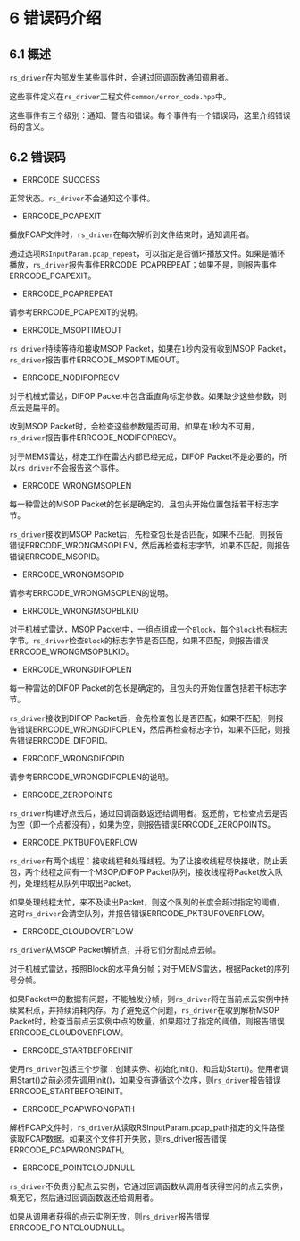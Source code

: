 # 6 **错误码介绍**



## 6.1 概述

`rs_driver`在内部发生某些事件时，会通过回调函数通知调用者。

这些事件定义在`rs_driver`工程文件`common/error_code.hpp`中。

这些事件有三个级别：通知、警告和错误。每个事件有一个错误码，这里介绍错误码的含义。



## 6.2 错误码

+ ERRCODE_SUCCESS

正常状态。`rs_driver`不会通知这个事件。

+ ERRCODE_PCAPEXIT 

播放PCAP文件时，`rs_driver`在每次解析到文件结束时，通知调用者。

通过选项`RSInputParam.pcap_repeat`，可以指定是否循环播放文件。如果是循环播放，`rs_driver`报告事件ERRCODE_PCAPREPEAT；如果不是，则报告事件ERRCODE_PCAPEXIT。

+ ERRCODE_PCAPREPEAT

请参考ERRCODE_PCAPEXIT的说明。

+ ERRCODE_MSOPTIMEOUT 

`rs_driver`持续等待和接收MSOP Packet，如果在`1`秒内没有收到MSOP Packet，`rs_driver`报告事件ERRCODE_MSOPTIMEOUT。

+ ERRCODE_NODIFOPRECV

对于机械式雷达，DIFOP Packet中包含垂直角标定参数。如果缺少这些参数，则点云是扁平的。

收到MSOP Packet时，会检查这些参数是否可用。如果在`1`秒内不可用，`rs_driver`报告事件ERRCODE_NODIFOPRECV。

对于MEMS雷达，标定工作在雷达内部已经完成，DIFOP Packet不是必要的，所以`rs_driver`不会报告这个事件。

+ ERRCODE_WRONGMSOPLEN

每一种雷达的MSOP Packet的包长是确定的，且包头开始位置包括若干标志字节。

`rs_driver`接收到MSOP Packet后，先检查包长是否匹配，如果不匹配，则报告错误ERRCODE_WRONGMSOPLEN，然后再检查标志字节，如果不匹配，则报告错误ERRCODE_MSOPID。

+ ERRCODE_WRONGMSOPID

请参考ERRCODE_WRONGMSOPLEN的说明。

+ ERRCODE_WRONGMSOPBLKID

对于机械式雷达，MSOP Packet中，一组点组成一个`Block`，每个`Block`也有标志字节。`rs_driver`检查`Block`的标志字节是否匹配，如果不匹配，则报告错误ERRCODE_WRONGMSOPBLKID。

+ ERRCODE_WRONGDIFOPLEN

每一种雷达的DIFOP Packet的包长是确定的，且包头的开始位置包括若干标志字节。

`rs_driver`接收到DIFOP Packet后，会先检查包长是否匹配，如果不匹配，则报告错误ERRCODE_WRONGDIFOPLEN，然后再检查标志字节，如果不匹配，则报告错误ERRCODE_DIFOPID。

+ ERRCODE_WRONGDIFOPID

请参考ERRCODE_WRONGDIFOPLEN的说明。

+ ERRCODE_ZEROPOINTS

`rs_driver`构建好点云后，通过回调函数返还给调用者。返还前，它检查点云是否为空（即一个点都没有），如果为空，则报告错误ERRCODE_ZEROPOINTS。

+ ERRCODE_PKTBUFOVERFLOW

`rs_driver`有两个线程：接收线程和处理线程。为了让接收线程尽快接收，防止丢包，两个线程之间有一个MSOP/DIFOP Packet队列，接收线程将Packet放入队列，处理线程从队列中取出Packet。

如果处理线程太忙，来不及读出Packet，则这个队列的长度会超过指定的阈值，这时`rs_driver`会清空队列，并报告错误ERRCODE_PKTBUFOVERFLOW。

+ ERRCODE_CLOUDOVERFLOW

`rs_driver`从MSOP Packet解析点，并将它们分割成点云帧。

对于机械式雷达，按照Block的水平角分帧；对于MEMS雷达，根据Packet的序列号分帧。

如果Packet中的数据有问题，不能触发分帧，则`rs_driver`将在当前点云实例中持续累积点，并持续消耗内存。为了避免这个问题，`rs_driver`在收到解析MSOP Packet时，检查当前点云实例中点的数量，如果超过了指定的阈值，则报告错误ERRCODE_CLOUDOVERFLOW。

+ ERRCODE_STARTBEFOREINIT

使用`rs_driver`包括三个步骤：创建实例、初始化Init()、和启动Start()。使用者调用Start()之前必须先调用Init()，如果没有遵循这个次序，则`rs_driver`报告错误ERRCODE_STARTBEFOREINIT。

+ ERRCODE_PCAPWRONGPATH

解析PCAP文件时，`rs_driver`从读取RSInputParam.pcap_path指定的文件路径读取PCAP数据。如果这个文件打开失败，则rs_driver报告错误ERRCODE_PCAPWRONGPATH。

+ ERRCODE_POINTCLOUDNULL

`rs_driver`不负责分配点云实例，它通过回调函数从调用者获得空闲的点云实例，填充它，然后通过回调函数返还给调用者。

如果从调用者获得的点云实例无效，则`rs_driver`报告错误ERRCODE_POINTCLOUDNULL。

